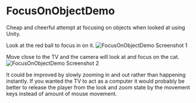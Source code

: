 # FocusOnObjectDemo

Cheap and cheerful attempt at focusing on objects when looked at using Unity.

Look at the red ball to focus in on it.
![FocusOnObjectDemo Screenshot 1](https://jasemagee.com/img/focusonobjectdemo/focusonobjectdemo1.jpg)

Move close to the TV and the camera will look at and focus on the cat.
![FocusOnObjectDemo Screenshot 2](https://jasemagee.com/img/focusonobjectdemo/focusonobjectdemo2.jpg)

It could be improved by slowly zooming in and out rather than happening instantly. If you wanted the TV to act as a computer it would probably be better to release the player from the look and zoom state by the movement keys instead of amount of mouse movement.
